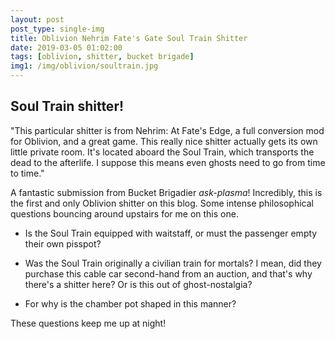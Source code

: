 ```yaml
---
layout: post
post_type: single-img
title: Oblivion Nehrim Fate's Gate Soul Train Shitter
date: 2019-03-05 01:02:00
tags: [oblivion, shitter, bucket brigade]
img1: /img/oblivion/soultrain.jpg
---
```

## Soul Train shitter!

"This particular shitter is from Nehrim: At Fate's Edge, a full conversion mod for Oblivion, and a great game. This really nice shitter actually gets its own little private room. It's located aboard the Soul Train, which transports the dead to the afterlife. I suppose this means even ghosts need to go from time to time."

A fantastic submission from Bucket Brigadier *ask-plasma*! Incredibly, this is the first and only Oblivion shitter on this blog. Some intense philosophical questions bouncing around upstairs for me on this one.
* Is the Soul Train equipped with waitstaff, or must the passenger empty their own pisspot?
- Was the Soul Train originally a civilian train for mortals? I mean, did they purchase this cable car second-hand from an auction, and that's why there's a shitter here? Or is this out of ghost-nostalgia?
+ For why is the chamber pot shaped in this manner?

These questions keep me up at night!
